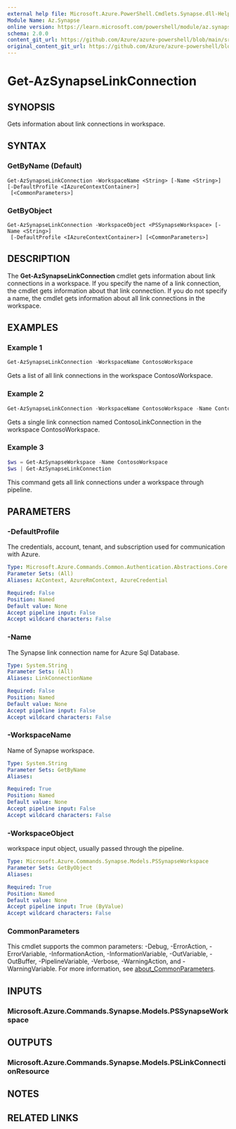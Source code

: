 ```yaml
---
external help file: Microsoft.Azure.PowerShell.Cmdlets.Synapse.dll-Help.xml
Module Name: Az.Synapse
online version: https://learn.microsoft.com/powershell/module/az.synapse/get-azsynapselinkconnection
schema: 2.0.0
content_git_url: https://github.com/Azure/azure-powershell/blob/main/src/Synapse/Synapse/help/Get-AzSynapseLinkConnection.md
original_content_git_url: https://github.com/Azure/azure-powershell/blob/main/src/Synapse/Synapse/help/Get-AzSynapseLinkConnection.md
---
```


# Get-AzSynapseLinkConnection

## SYNOPSIS
Gets information about link connections in workspace.

## SYNTAX

### GetByName (Default)
```
Get-AzSynapseLinkConnection -WorkspaceName <String> [-Name <String>] [-DefaultProfile <IAzureContextContainer>]
 [<CommonParameters>]
```

### GetByObject
```
Get-AzSynapseLinkConnection -WorkspaceObject <PSSynapseWorkspace> [-Name <String>]
 [-DefaultProfile <IAzureContextContainer>] [<CommonParameters>]
```

## DESCRIPTION
The **Get-AzSynapseLinkConnection** cmdlet gets information about link connections in a workspace. If you specify the name of a link connection, the cmdlet gets information about that link connection. If you do not specify a name, the cmdlet gets information about all link connections in the workspace.

## EXAMPLES

### Example 1
```powershell
Get-AzSynapseLinkConnection -WorkspaceName ContosoWorkspace
```

Gets a list of all link connections in the workspace ContosoWorkspace.

### Example 2
```powershell
Get-AzSynapseLinkConnection -WorkspaceName ContosoWorkspace -Name ContosoLinkConnection
```

Gets a single link connection named ContosoLinkConnection in the workspace ContosoWorkspace.

### Example 3
```powershell
$ws = Get-AzSynapseWorkspace -Name ContosoWorkspace
$ws | Get-AzSynapseLinkConnection
```

This command gets all link connections under a workspace through pipeline.

## PARAMETERS

### -DefaultProfile
The credentials, account, tenant, and subscription used for communication with Azure.

```yaml
Type: Microsoft.Azure.Commands.Common.Authentication.Abstractions.Core.IAzureContextContainer
Parameter Sets: (All)
Aliases: AzContext, AzureRmContext, AzureCredential

Required: False
Position: Named
Default value: None
Accept pipeline input: False
Accept wildcard characters: False
```

### -Name
The Synapse link connection name for Azure Sql Database.

```yaml
Type: System.String
Parameter Sets: (All)
Aliases: LinkConnectionName

Required: False
Position: Named
Default value: None
Accept pipeline input: False
Accept wildcard characters: False
```

### -WorkspaceName
Name of Synapse workspace.

```yaml
Type: System.String
Parameter Sets: GetByName
Aliases:

Required: True
Position: Named
Default value: None
Accept pipeline input: False
Accept wildcard characters: False
```

### -WorkspaceObject
workspace input object, usually passed through the pipeline.

```yaml
Type: Microsoft.Azure.Commands.Synapse.Models.PSSynapseWorkspace
Parameter Sets: GetByObject
Aliases:

Required: True
Position: Named
Default value: None
Accept pipeline input: True (ByValue)
Accept wildcard characters: False
```

### CommonParameters
This cmdlet supports the common parameters: -Debug, -ErrorAction, -ErrorVariable, -InformationAction, -InformationVariable, -OutVariable, -OutBuffer, -PipelineVariable, -Verbose, -WarningAction, and -WarningVariable. For more information, see [about_CommonParameters](http://go.microsoft.com/fwlink/?LinkID=113216).

## INPUTS

### Microsoft.Azure.Commands.Synapse.Models.PSSynapseWorkspace

## OUTPUTS

### Microsoft.Azure.Commands.Synapse.Models.PSLinkConnectionResource

## NOTES

## RELATED LINKS
